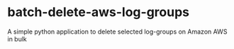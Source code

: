 # batch-delete-aws-log-groups
A simple python application to delete selected log-groups on Amazon AWS in bulk
